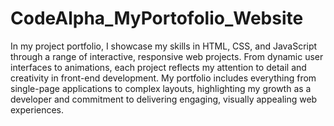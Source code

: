 # CodeAlpha_MyPortofolio_Website

In my project portfolio, I showcase my skills in HTML, CSS, and JavaScript through a range of interactive, responsive web projects. From dynamic user interfaces to animations, each project reflects my attention to detail and creativity in front-end development. My portfolio includes everything from single-page applications to complex layouts, highlighting my growth as a developer and commitment to delivering engaging, visually appealing web experiences.
